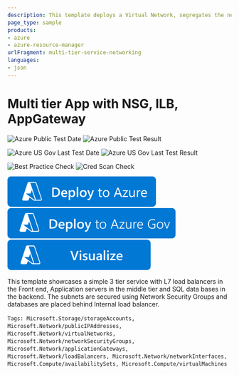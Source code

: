 ```yaml
---
description: This template deploys a Virtual Network, segregates the network through subnets, deploys VMs and configures load balancing
page_type: sample
products:
- azure
- azure-resource-manager
urlFragment: multi-tier-service-networking
languages:
- json
---
```

# Multi tier App with NSG, ILB, AppGateway

![Azure Public Test Date](https://azurequickstartsservice.blob.core.windows.net/badges/demos/multi-tier-service-networking/PublicLastTestDate.svg)
![Azure Public Test Result](https://azurequickstartsservice.blob.core.windows.net/badges/demos/multi-tier-service-networking/PublicDeployment.svg)

![Azure US Gov Last Test Date](https://azurequickstartsservice.blob.core.windows.net/badges/demos/multi-tier-service-networking/FairfaxLastTestDate.svg)
![Azure US Gov Last Test Result](https://azurequickstartsservice.blob.core.windows.net/badges/demos/multi-tier-service-networking/FairfaxDeployment.svg)

![Best Practice Check](https://azurequickstartsservice.blob.core.windows.net/badges/demos/multi-tier-service-networking/BestPracticeResult.svg)
![Cred Scan Check](https://azurequickstartsservice.blob.core.windows.net/badges/demos/multi-tier-service-networking/CredScanResult.svg)

[![Deploy To Azure](https://raw.githubusercontent.com/Azure/azure-quickstart-templates/master/1-CONTRIBUTION-GUIDE/images/deploytoazure.svg?sanitize=true)](https://portal.azure.com/#create/Microsoft.Template/uri/https%3A%2F%2Fraw.githubusercontent.com%2Fkojirabi%2Fazure-quickstart-templates%2Fmaster%2Fdemos%2Fmulti-tier-service-networking%2Fazuredeploy.json)
[![Deploy To AzureUS Gov](https://raw.githubusercontent.com/Azure/azure-quickstart-templates/master/1-CONTRIBUTION-GUIDE/images/deploytoazuregov.svg?sanitize=true)](https://portal.azure.us/#create/Microsoft.Template/uri/https%3A%2F%2Fraw.githubusercontent.com%2FAzure%2Fazure-quickstart-templates%2Fmaster%2Fdemos%2Fmulti-tier-service-networking%2Fazuredeploy.json)
[![Visualize](https://raw.githubusercontent.com/Azure/azure-quickstart-templates/master/1-CONTRIBUTION-GUIDE/images/visualizebutton.svg?sanitize=true)](http://armviz.io/#/?load=https%3A%2F%2Fraw.githubusercontent.com%2FAzure%2Fazure-quickstart-templates%2Fmaster%2Fdemos%2Fmulti-tier-service-networking%2Fazuredeploy.json)

This template showcases a simple 3 tier service with L7 load balancers in the Front end, Application servers in the middle tier and SQL data bases in the backend. The subnets are secured using Network Security Groups and databases are placed behind Internal load balancer.

`Tags: Microsoft.Storage/storageAccounts, Microsoft.Network/publicIPAddresses, Microsoft.Network/virtualNetworks, Microsoft.Network/networkSecurityGroups, Microsoft.Network/applicationGateways, Microsoft.Network/loadBalancers, Microsoft.Network/networkInterfaces, Microsoft.Compute/availabilitySets, Microsoft.Compute/virtualMachines`
